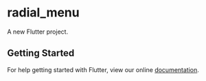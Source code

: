 # radial_menu

A new Flutter project.

## Getting Started

For help getting started with Flutter, view our online
[documentation](https://flutter.io/).
